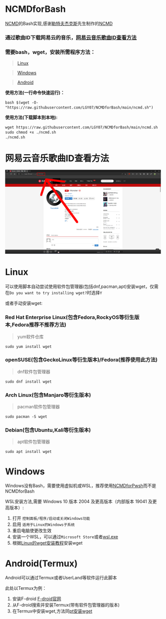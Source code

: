 # NCMDforBash

[NCMD](https://github.com/Ltfjx/NCM_Downloader)的Bash实现,感谢[勒特夫杰克斯](https://github.com/Ltfjx/)先生制作的[NCMD](https://github.com/Ltfjx/NCM_Downloader)

### 通过歌曲ID下载网易云的音乐，[网易云音乐歌曲ID查看方法](https://github.com/LGY07/NCMDforBash/main/README.md#%E7%BD%91%E6%98%93%E4%BA%91%E9%9F%B3%E4%B9%90%E6%AD%8C%E6%9B%B2id%E6%9F%A5%E7%9C%8B%E6%96%B9%E6%B3%95)

### 需要bash，wget，安装所需程序方法：

>[Linux](https://github.com/LGY07/NCMDforBash/main/README.md#linux)

>[Windows](https://github.com/LGY07/NCMDforBash/main/README.md#windows)

>[Android](https://github.com/LGY07/NCMDforBash/main/README.md#androidtermux)

**使用方法(一行命令快速运行)：**
```
bash $(wget -O- "https://raw.githubusercontent.com/LGY07/NCMDforBash/main/ncmd.sh")
```

**使用方法(下载脚本到本地):**
```
wget https://raw.githubusercontent.com/LGY07/NCMDforBash/main/ncmd.sh
sudo chmod +x ./ncmd.sh
./ncmd.sh
```
# 网易云音乐歌曲ID查看方法

![歌曲ID获取示例](https://raw.githubusercontent.com/LGY07/NCMDforBash/main/example1.png)

# Linux

可以使用脚本自动尝试使用软件包管理器(包括dnf,pacman,apt)安装wget，仅需在`Do you want to try installing wget?`时选择`Y`

或者手动安装wget:

### Red Hat Enterprise Linux(包含Fedora,RockyOS等衍生版本,Fedora推荐不推荐方法)
>yum软件仓库
```
sudo yum install wget
```

### openSUSE(包含GeckoLinux等衍生版本)/Fedora(推荐使用此方法)
>dnf软件包管理器
```
sudo dnf install wget
```

### Arch Linux(包含Manjaro等衍生版本)
>pacman软件包管理器
```
sudo pacman -S wget
```

### Debian(包含Ubuntu,Kali等衍生版本)
>apt软件包管理器
```
sudo apt install wget
```

# Windows

Windows没有Bash，需要使用虚拟机或WSL，推荐使用[NCMDforPwsh](https://github.com/LGY07/NCMDforPwsh)而不是NCMDforBash

WSL安装方法,需要 Windows 10 版本 2004 及更高版本（内部版本 19041 及更高版本）:

1. 打开 `控制面板/程序/启动或关闭Windows功能`
2. 启用 `适用于Linux的Windows子系统`
3. 重启电脑使更改生效
4. 安装一个WSL，可以通过`Microsoft Store`或者[wsl.exe](https://docs.microsoft.com/zh-cn/windows/wsl/setup/environment)
5. 根据[Linux的wget安装教程](https://github.com/LGY07/NCMDforBash/main/README.md#linux)安装wget

# Android(Termux)

Android可以通过Termux或者UserLand等软件运行此脚本

此处以Termux为例：

1. 安装F-droid  [F-droid官网](https://f-droid.org/)
2. 从F-droid搜索并安装Termux(带有软件包管理器的版本)
3. 在Termux中安装wget,方法同[pt安装wget](https://github.com/LGY07/NCMDforBash/main/README.md#debian%E5%8C%85%E5%90%ABubuntukali%E7%AD%89%E8%A1%8D%E7%94%9F%E7%89%88%E6%9C%AC)

